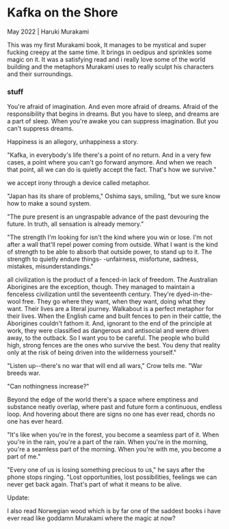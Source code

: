 # Kafka on the Shore

May 2022 | Haruki Murakami
   
This was my first Murakami book, It manages to be mystical and super fucking creepy at the same time. It brings in oedipus and sprinkles some magic on it. 
It was a satisfying read and i really love some of the world building and the metaphors Murakami uses to really sculpt his characters and their surroundings.

### stuff

You're afraid of imagination. And even more afraid of dreams. Afraid of the responsibility that begins in dreams. But you have to sleep, and dreams are a part of sleep. When you're awake you can suppress imagination. But you can't suppress dreams.

Happiness is an allegory, unhappiness a story.

"Kafka, in everybody's life there's a point of no return. And in a very few cases, a point where you can't go forward anymore. And when we reach that point, all we can do is quietly accept the fact. That's how we survive."

we accept irony through a device called metaphor.

"Japan has its share of problems," Oshima says, smiling, "but we sure know how to make a sound system.

"The pure present is an ungraspable advance of the past devouring the future. In truth, all sensation is already memory."

"The strength I'm looking for isn't the kind where you win or lose. I'm not after a wall that'll repel power coming from outside. What I want is the kind of strength to be able to absorb that outside power, to stand up to it. The strength to quietly endure things- -unfairness, misfortune, sadness, mistakes, misunderstandings."

all civilization is the product of a fenced-in lack of freedom. The Australian Aborigines are the exception, though. They managed to maintain a fenceless civilization until the seventeenth century. They're dyed-in-the-wool free. They go where they want, when they want, doing what they want. Their lives are a literal journey. Walkabout is a perfect metaphor for their lives. When the English came and built fences to pen in their cattle, the Aborigines couldn't fathom it. And, ignorant to the end of the principle at work, they were classified as dangerous and antisocial and were driven away, to the outback. So I want you to be careful. The people who build high, strong fences are the ones who survive the best. You deny that reality only at the risk of being driven into the wilderness yourself."

"Listen up--there's no war that will end all wars," Crow tells me. "War breeds war.

"Can nothingness increase?"

Beyond the edge of the world there's a space where emptiness and substance neatly overlap, where past and future form a continuous, endless loop. And hovering about there are signs no one has ever read, chords no one has ever heard.

"It's like when you're in the forest, you become a seamless part of it. When you're in the rain, you're a part of the rain. When you're in the morning, you're a seamless part of the morning. When you're with me, you become a part of me."

"Every one of us is losing something precious to us," he says after the phone stops ringing. "Lost opportunities, lost possibilities, feelings we can never get back again. That's part of what it means to be alive.


Update:

I also read Norwegian wood which is by far one of the saddest books i have ever read like goddamn Murakami where the magic at now?

